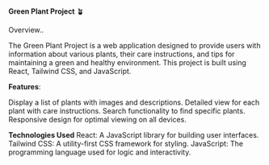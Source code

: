 **Green Plant Project** 🪴

Overview..

The Green Plant Project is a web application designed to provide users with information about various plants, 
their care instructions, and tips for maintaining a green and healthy environment. 
This project is built using React, Tailwind CSS, and JavaScript.

**Features**: 

Display a list of plants with images and descriptions.
Detailed view for each plant with care instructions.
Search functionality to find specific plants.
Responsive design for optimal viewing on all devices.


**Technologies Used**
React: A JavaScript library for building user interfaces.
Tailwind CSS: A utility-first CSS framework for styling.
JavaScript: The programming language used for logic and interactivity.
